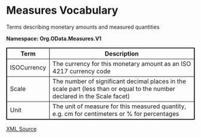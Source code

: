 # Measures Vocabulary

Terms describing monetary amounts and measured quantities

**Namespace: Org.OData.Measures.V1**

<table width="100%" style="border: 1px solid #000000;" border="1">
<tbody><tr><th><strong>Term</strong></th><th><strong>Description</strong></th></tr>
<tr><td>ISOCurrency</td>
<td>The currency for this monetary amount as an ISO 4217 currency code</td></tr>
<tr><td>Scale</td>
<td>The number of significant decimal places in the scale part (less than or equal to the number declared in the Scale facet)</td></tr>
<tr><td>Unit</td>
<td>The unit of measure for this measured quantity, e.g. cm for centimeters or % for percentages</td></tr>
</tbody></table>

[XML Source](Org.OData.Measures.V1.xml)